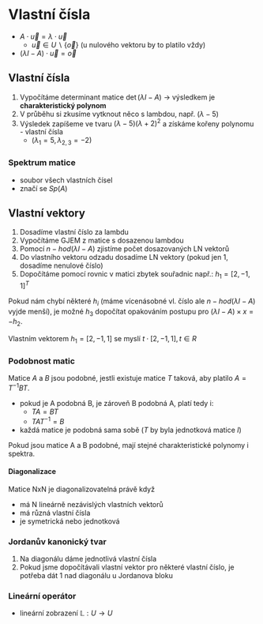 # Vlastní čísla

- $A \cdot \vec{u} = \lambda \cdot \vec{u}$
    - $\vec{u} \in U \smallsetminus \{\vec{o}\}$ (u nulového vektoru by to platilo vždy)
- $(\lambda I-A) \cdot \vec{u} = \vec{o}$

## Vlastní čísla

1. Vypočítáme determinant matice
   $\det{(\lambda I - A)}$ -> výsledkem je **charakteristický polynom**
2. V průběhu si zkusíme vytknout něco s lambdou, např. $(\lambda-5)$
3. Výsledek zapíšeme ve tvaru $(\lambda-5)(\lambda+2)^2$ a získáme kořeny polynomu - vlastní čísla
	 - $(\lambda_{1} = 5, \lambda_{2,3} = -2)$

### Spektrum matice
- soubor všech vlastních čísel
- značí se $Sp(A)$

## Vlastní vektory

1. Dosadíme vlastní číslo za lambdu
2. Vypočítáme GJEM z matice s dosazenou lambdou
3. Pomocí $n-hod(\lambda I-A)$ zjistíme počet dosazovaných LN vektorů
4. Do vlastního vektoru odzadu dosadíme LN vektory (pokud jen 1, dosadíme nenulové číslo)
5. Dopočítáme pomocí rovnic v matici zbytek souřadnic
   např.: $h_{1} = [2, -1, 1]^T$

Pokud nám chybí některé $h_{i}$ (máme vícenásobné vl. číslo ale $n-hod(\lambda I-A)$ vyjde menší), je možné $h_3$ dopočítat opakováním postupu pro $(\lambda I-A)\times x = -h_{2}$.

Vlastním vektorem $h_{1} = [2, -1, 1]$ se myslí $t\cdot [2, -1, 1], t\in R$

### Podobnost matic

Matice $A$ a $B$ jsou podobné, jestli existuje matice $T$ taková, aby platilo $A = T^{-1}BT$.
- pokud je A podobná B, je zároveň B podobná A, platí tedy i:
	- $TA = BT$
	- $TAT^{-1} = B$
- každá matice je podobná sama sobě ($T$ by byla jednotková matice $I$)

Pokud jsou matice A a B podobné, mají stejné charakteristické polynomy i spektra.

#### Diagonalizace

Matice NxN je diagonalizovatelná právě když
- má N lineárně nezávislých vlastních vektorů
- má různá vlastní čísla
- je symetrická nebo jednotková

### Jordanův kanonický tvar

1. Na diagonálu dáme jednotlivá vlastní čísla
2. Pokud jsme dopočítávali vlastní vektor pro některé vlastní číslo, je potřeba dát 1 nad diagonálu u Jordanova bloku

### Lineární operátor

- lineární zobrazení $\mathbb{L} : U \to U$